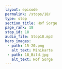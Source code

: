 ```yaml
---
layout: episode
permalink: /stops/18/
type: stop
section_title: Hof Sorge
page_rank: 18
stop_id: 18
audio_file: Stop18.mp3
hero_images:
 - path: 15-20.png
   alt_text: Minikarte
 - path: 18_Bild.jpg
   alt_text: Hof Sorge
---
```

